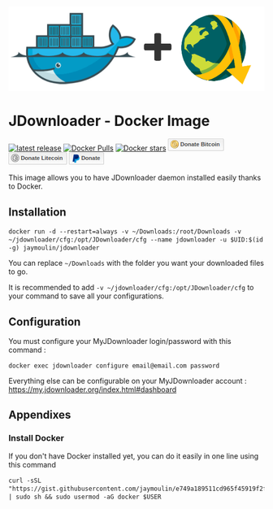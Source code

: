 ![logo](logo.png "logo")

JDownloader - Docker Image
==========================

[![latest release](https://img.shields.io/github/release/jaymoulin/docker-jdownloader.svg "latest release")](http://github.com/jaymoulin/docker-jdownloader/releases)
[![Docker Pulls](https://img.shields.io/docker/pulls/jaymoulin/jdownloader.svg)](https://hub.docker.com/r/jaymoulin/jdownloader/)
[![Docker stars](https://img.shields.io/docker/stars/jaymoulin/jdownloader.svg)](https://hub.docker.com/r/jaymoulin/jdownloader/)
[![Bitcoin donation](https://github.com/jaymoulin/jaymoulin.github.io/raw/master/btc.png "Bitcoin donation")](https://m.freewallet.org/id/374ad82e/btc)
[![Litecoin donation](https://github.com/jaymoulin/jaymoulin.github.io/raw/master/ltc.png "Litecoin donation")](https://m.freewallet.org/id/374ad82e/ltc)
[![PayPal donation](https://github.com/jaymoulin/jaymoulin.github.io/raw/master/ppl.png "PayPal donation")](https://www.paypal.me/jaymoulin)

This image allows you to have JDownloader daemon installed easily thanks to Docker.

Installation
---

```
docker run -d --restart=always -v ~/Downloads:/root/Downloads -v ~/jdownloader/cfg:/opt/JDownloader/cfg --name jdownloader -u $UID:$(id -g) jaymoulin/jdownloader
```

You can replace `~/Downloads` with the folder you want your downloaded files to go.

It is recommended to add `-v ~/jdownloader/cfg:/opt/JDownloader/cfg` to your command to save all your configurations. 

Configuration
---

You must configure your MyJDownloader login/password with this command :

```
docker exec jdownloader configure email@email.com password
```

Everything else can be configurable on your MyJDownloader account : https://my.jdownloader.org/index.html#dashboard

Appendixes
---

### Install Docker

If you don't have Docker installed yet, you can do it easily in one line using this command
 
```
curl -sSL "https://gist.githubusercontent.com/jaymoulin/e749a189511cd965f45919f2f99e45f3/raw/0e650b38fde684c4ac534b254099d6d5543375f1/ARM%2520(Raspberry%2520PI)%2520Docker%2520Install" | sudo sh && sudo usermod -aG docker $USER
```
